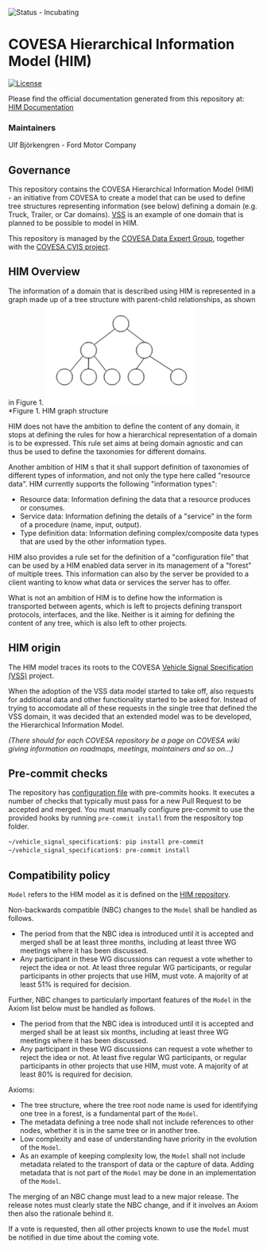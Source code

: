 ![Status - Incubating](https://img.shields.io/static/v1?label=Status&message=Incubating&color=FEFF3A&style=for-the-badge)

# COVESA Hierarchical Information Model (HIM)

[![License](https://img.shields.io/badge/License-MPL%202.0-blue.svg)](https://opensource.org/licenses/MPL-2.0)

Please find the official documentation generated from this repository at: [HIM Documentation](https://covesa.github.io/hierarchical_information_model/)

### Maintainers
Ulf Björkengren - Ford Motor Company



## Governance

<!-- Give a short rationale for the repository -->

This repository contains the COVESA Hierarchical Information Model (HIM) - an initiative from COVESA to create a model
that can be used to define tree structures representing information (see below) defining a domain (e.g. Truck, Trailer, or Car domains).
[VSS](https://github.com/COVESA/vehicle_signal_specification) is an example of one domain that is planned to be possible to model in HIM.

<!-- Give a short description of which group/project in COVESA that manages this repository and link to their wiki -->

This repository is managed by the [COVESA Data Expert Group](https://wiki.covesa.global/display/WIK4/Data+Expert+Group),
together with the [COVESA CVIS project](https://wiki.covesa.global/display/WIK4/CVIS+Meeting+Topics+and+Meeting+Notes).

## HIM Overview

The information of a domain that is described using HIM is represented in a graph made up of a tree structure with parent-child relationships,
as shown in Figure 1.
![HIM graph structure](docs-gen/static/images/him_graph_structure.png?raw=true)<br>
*Figure 1. HIM graph structure<br>

HIM does not have the ambition to define the content of any domain,
it stops at defining the rules for how a hierarchical representation of a domain is to be expressed.
This rule set aims at being domain agnostic and can thus be used to define the taxonomies for different domains.

Another ambition of HIM s that it shall support definition of taxonomies of different types of information,
and not only the type here called "resource data".
HIM currently supports the following "information types":
- Resource data: Information defining the data that a resource produces or consumes.
- Service data: Information defining the details of a "service" in the form of a procedure (name, input, output).
- Type definition data: Information defining complex/composite data types that are used by the other information types.

HIM also provides a rule set for the definition of a "configuration file" that can be used by a HIM enabled data server in its management of
a "forest" of multiple trees. This information can also by the server be provided to a client wanting to know what data or services the server
has to offer.

What is not an ambition of HIM is to define how the information is transported between agents,
which is left to projects defining transport protocols, interfaces, and the like.
Neither is it aiming for defining the content of any tree, which is also left to other projects.

## HIM origin

The HIM model traces its roots to the COVESA
[Vehicle Signal Specification (VSS)](https://github.com/COVESA/vehicle_signal_specification) project.

When the adoption of the VSS data model started to take off,
also requests for additional data and other functionality started to be asked for.
Instead of trying to accomodate all of these requests in the single tree that defined the VSS domain,
it was decided that an extended model was to be developed, the Hierarchical Information Model.


<!-- For status and roadmap of this repository please visit ... -->

*(There should for each COVESA repository be a page on COVESA wiki giving information on roadmaps, meetings, maintainers and so on...)*

## Pre-commit checks
The repository has [configuration file](.pre-commit-config.yaml) with pre-commits hooks.
It executes a number of checks that typically must pass for a new Pull Request to be accepted and merged.
You must manually configure pre-commit to use the provided hooks by running `pre-commit install` from the
respository top folder.

```bash
~/vehicle_signal_specification$: pip install pre-commit
~/vehicle_signal_specification$: pre-commit install
```

## Compatibility policy
`Model` refers to the HIM model as it is defined on the [HIM repository](https://github.com/COVESA/hierarchical_information_model).

Non-backwards compatible (NBC) changes to the `Model` shall be handled as follows.

* The period from that the NBC idea is introduced until it is accepted and merged shall be at least three months, including at least three WG meetings where it has been discussed.
* Any participant in these WG discussions can request a vote whether to reject the idea or not. At least three regular WG participants, or regular participants in other projects that use HIM, must vote. A majority of at least 51% is required for decision.
 
Further, NBC changes to particularly important features of the `Model` in the Axiom list below must be handled as follows.

* The period from that the NBC idea is introduced until it is accepted and merged shall be at least six months, including at least three WG meetings where it has been discussed.
* Any participant in these WG discussions can request a vote whether to reject the idea or not. At least five regular WG participants, or regular participants in other projects that use HIM, must vote. A majority of at least 80% is required for decision.
 
Axioms:

* The tree structure, where the tree root node name is used for identifying one tree in a forest, is a fundamental part of the `Model`.
* The metadata defining a tree node shall not include references to other nodes, whether it is in the same tree or in another tree.
* Low complexity and ease of understanding have priority in the evolution of the `Model`.
* As an example of keeping complexity low, the `Model` shall not include metadata related to the transport of data or the capture of data.
Adding metadata that is not part of the `Model` may be done in an implementation of the `Model`.
 
The merging of an NBC change must lead to a new major release. The release notes must clearly state the NBC change,
and if it involves an Axiom then also the rationale behind it.

If a vote is requested, then all other projects known to use the `Model` must be notified in due time about the coming vote.
